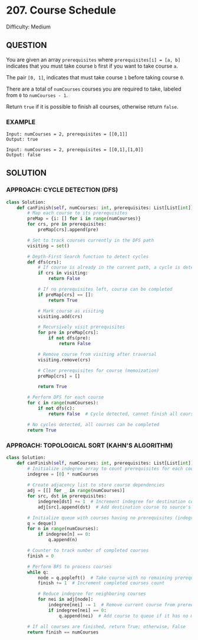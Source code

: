 # 207. Course Schedule
Difficulty: Medium

## QUESTION

You are given an array `prerequisites` where `prerequisites[i] = [a, b]` indicates that you must take course `b` first if you want to take course `a`.

The pair `[0, 1]`, indicates that must take course `1` before taking course `0`.

There are a total of `numCourses` courses you are required to take, labeled from `0` to `numCourses - 1`.

Return `true` if it is possible to finish all courses, otherwise return `false`.

### EXAMPLE

```
Input: numCourses = 2, prerequisites = [[0,1]]
Output: true
```

```
Input: numCourses = 2, prerequisites = [[0,1],[1,0]]
Output: false
```

## SOLUTION


### APPROACH: CYCLE DETECTION (DFS)

```python
class Solution:
    def canFinish(self, numCourses: int, prerequisites: List[List[int]]) -> bool:
        # Map each course to its prerequisites
        preMap = {i: [] for i in range(numCourses)}
        for crs, pre in prerequisites:
            preMap[crs].append(pre)

        # Set to track courses currently in the DFS path
        visiting = set()

        # Depth-First Search function to detect cycles
        def dfs(crs):
            # If course is already in the current path, a cycle is detected
            if crs in visiting:
                return False

            # If no prerequisites left, course can be completed
            if preMap[crs] == []:
                return True

            # Mark course as visiting
            visiting.add(crs)

            # Recursively visit prerequisites
            for pre in preMap[crs]:
                if not dfs(pre):
                    return False

            # Remove course from visiting after traversal
            visiting.remove(crs)

            # Clear prerequisites for course (memoization)
            preMap[crs] = []

            return True

        # Perform DFS for each course
        for c in range(numCourses):
            if not dfs(c):
                return False  # Cycle detected, cannot finish all courses

        # No cycles detected, all courses can be completed
        return True
```

### APPROACH: TOPOLOGICAL SORT (KAHN'S ALGORITHM)

```python
class Solution:
    def canFinish(self, numCourses: int, prerequisites: List[List[int]]) -> bool:
        # Initialize indegree array to count prerequisites for each course
        indegree = [0] * numCourses
        
        # Create adjacency list to store course dependencies
        adj = [[] for _ in range(numCourses)]
        for src, dst in prerequisites:
            indegree[dst] += 1  # Increment indegree for destination course
            adj[src].append(dst)  # Add destination course to source's adjacency list

        # Initialize queue with courses having no prerequisites (indegree == 0)
        q = deque()
        for n in range(numCourses):
            if indegree[n] == 0:
                q.append(n)

        # Counter to track number of completed courses
        finish = 0

        # Perform BFS to process courses
        while q:
            node = q.popleft()  # Take course with no remaining prerequisites
            finish += 1  # Increment completed courses count

            # Reduce indegree for neighboring courses
            for nei in adj[node]:
                indegree[nei] -= 1  # Remove current course from prerequisites
                if indegree[nei] == 0:
                    q.append(nei)  # Add course to queue if it has no more prerequisites

        # If all courses are finished, return True; otherwise, False
        return finish == numCourses
```
